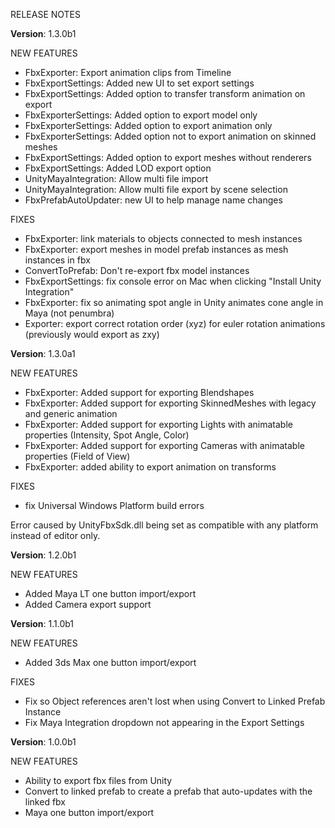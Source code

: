 RELEASE NOTES

**Version**: 1.3.0b1

NEW FEATURES
* FbxExporter: Export animation clips from Timeline
* FbxExportSettings: Added new UI to set export settings
* FbxExportSettings: Added option to transfer transform animation on export
* FbxExporterSettings: Added option to export model only
* FbxExporterSettings: Added option to export animation only
* FbxExporterSettings: Added option not to export animation on skinned meshes
* FbxExportSettings: Added option to export meshes without renderers
* FbxExportSettings: Added LOD export option
* UnityMayaIntegration: Allow multi file import
* UnityMayaIntegration: Allow multi file export by scene selection
* FbxPrefabAutoUpdater: new UI to help manage name changes

FIXES
* FbxExporter: link materials to objects connected to mesh instances
* FbxExporter: export meshes in model prefab instances as mesh instances in fbx
* ConvertToPrefab: Don't re-export fbx model instances
* FbxExportSettings: fix console error on Mac when clicking "Install Unity Integration"
* FbxExporter: fix so animating spot angle in Unity animates cone angle in Maya (not penumbra)
* Exporter: export correct rotation order (xyz) for euler rotation animations (previously would export as zxy)

**Version**: 1.3.0a1

NEW FEATURES
* FbxExporter: Added support for exporting Blendshapes
* FbxExporter: Added support for exporting SkinnedMeshes with legacy and generic animation
* FbxExporter: Added support for exporting Lights with animatable properties (Intensity, Spot Angle, Color)
* FbxExporter: Added support for exporting Cameras with animatable properties (Field of View)
* FbxExporter: added ability to export animation on transforms

FIXES
* fix Universal Windows Platform build errors

Error caused by UnityFbxSdk.dll being set as compatible with any platform instead of editor only.

**Version**: 1.2.0b1

NEW FEATURES
* Added Maya LT one button import/export
* Added Camera export support 

**Version**: 1.1.0b1

NEW FEATURES
* Added 3ds Max one button import/export

FIXES
* Fix so Object references aren't lost when using Convert to Linked Prefab Instance
* Fix Maya Integration dropdown not appearing in the Export Settings

**Version**: 1.0.0b1

NEW FEATURES
* Ability to export fbx files from Unity
* Convert to linked prefab to create a prefab that auto-updates with the linked fbx
* Maya one button import/export